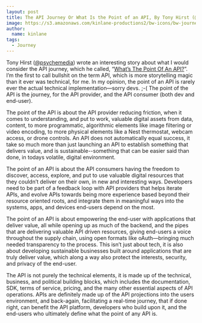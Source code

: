 ```yaml
---
layout: post
title: The API Journey Or What Is the Point of an API, By Tony Hirst (@psychemedia)
image: https://s3.amazonaws.com/kinlane-productions2/bw-icons/bw-journey.png
author:
  name: kinlane
tags:
  - Journey
---
```

Tony Hirst ([@psychemedia](https://twitter.com/psychemedia)) wrote an interesting story about what I would consider the API journey, which he called, “[What’s The Point Of An API?](http://blog.ouseful.info/2015/03/09/whats-the-point-of-an-api/)”. I’m the first to call bullshit on the term API, which is more storytelling magic than it ever was technical, for me. In my opinion, the point of an API is rarely ever the actual technical implementation—sorry devs. ;-( The point of the API is the journey, for the API provider, and the API consumer (both dev and end-user).

The point of the API is about the API provider reducing friction, when it comes to understanding, and put to work, valuable digital assets from data, content, to more programmatic, algorithmic elements like image filtering or video encoding, to more physical elements like a Nest thermostat, webcam access, or drone controls. An API does not automatically equal success, it take so much more than just launching an API to establish something that delivers value, and is sustainable--something that can be easier said than done, in todays volatile, digital environment.

The point of an API is about the API consumers having the freedom to discover, access, explore, and put to use valuable digital resources that they couldn’t deliver on their own, in new and interesting ways. Developers need to be part of a feedback loop with API providers that helps iterate APIs, and evolve APIs towards being more experience based beyond their resource oriented roots, and integrate them in meaningful ways into the systems, apps, and devices end-users depend on the most.

The point of an API is about empowering the end-user with applications that deliver value, all while opening up as much of the backend, and the pipes that are delivering valuable API driven resources, giving end-users a voice throughout the supply chain, using open formats like oAuth—bringing much needed transparency to the process. This isn’t just about tech, it is also about developing sustainable businesses built around applications that are truly deliver value, which along a way also protect the interests, security, and privacy of the end-user.

The API is not purely the technical elements, it is made up of the technical, business, and political building blocks, which includes the documentation, SDK, terms of service, pricing, and the many other essential aspects of API operations. APIs are definitely made up of the API projections into the users environment, and back-again, facilitating a real-time journey, that if done right, can benefit the API platform, developers who build upon it, and the end-users who ultimately define what the point of any API is.